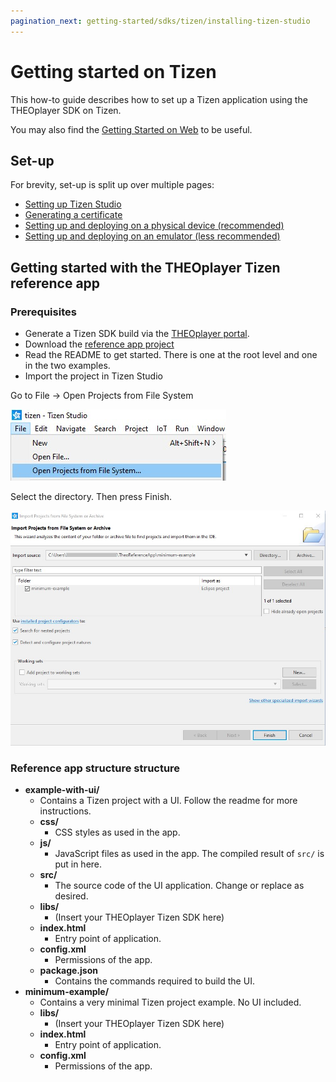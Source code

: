 ```yaml
---
pagination_next: getting-started/sdks/tizen/installing-tizen-studio
---
```


# Getting started on Tizen

This how-to guide describes how to set up a Tizen application using the THEOplayer SDK on Tizen.

You may also find the [Getting Started on Web](../01-web/00-getting-started.mdx) to be useful.

## Set-up

For brevity, set-up is split up over multiple pages:

- [Setting up Tizen Studio](01-installing-tizen-studio.md)
- [Generating a certificate](02-generating-a-certificate.md)
- [Setting up and deploying on a physical device (recommended)](03-setting-up-physical.md)
- [Setting up and deploying on an emulator (less recommended)](04-setting-up-emulator.md)

## Getting started with the THEOplayer Tizen reference app

### Prerequisites

- Generate a Tizen SDK build via the [THEOplayer portal](https://portal.theoplayer.com/).
- Download the [reference app project](https://github.com/THEOplayer/samples-tizen)
- Read the README to get started. There is one at the root level and one in the two examples.
- Import the project in Tizen Studio

Go to File -> Open Projects from File System

![](../../../assets/img/import-1.jpg)

Select the directory. Then press Finish.

![](../../../assets/img/import-2.jpg)

### Reference app structure structure

- **example-with-ui/**
  - Contains a Tizen project with a UI. Follow the readme for more instructions.
  - **css/**
    - CSS styles as used in the app.
  - **js/**
    - JavaScript files as used in the app. The compiled result of `src/` is put in here.
  - **src/**
    - The source code of the UI application. Change or replace as desired.
  - **libs/**
    - (Insert your THEOplayer Tizen SDK here)
  - **index.html**
    - Entry point of application.
  - **config.xml**
    - Permissions of the app.
  - **package.json**
    - Contains the commands required to build the UI.
- **minimum-example/**
  - Contains a very minimal Tizen project example. No UI included.
  - **libs/**
    - (Insert your THEOplayer Tizen SDK here)
  - **index.html**
    - Entry point of application.
  - **config.xml**
    - Permissions of the app.
